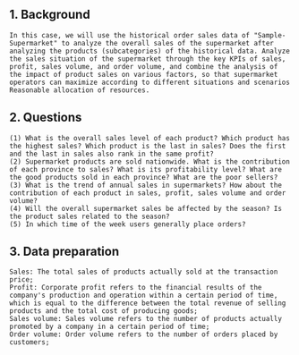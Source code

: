 ## 1. Background 
    In this case, we will use the historical order sales data of "Sample-Supermarket" to analyze the overall sales of the supermarket after analyzing the products (subcategories) of the historical data. Analyze the sales situation of the supermarket through the key KPIs of sales, profit, sales volume, and order volume, and combine the analysis of the impact of product sales on various factors, so that supermarket operators can maximize according to different situations and scenarios Reasonable allocation of resources.
   

## 2. Questions
    (1) What is the overall sales level of each product? Which product has the highest sales? Which product is the last in sales? Does the first and the last in sales also rank in the same profit?
    (2) Supermarket products are sold nationwide. What is the contribution of each province to sales? What is its profitability level? What are the good products sold in each province? What are the poor sellers?
    (3) What is the trend of annual sales in supermarkets? How about the contribution of each product in sales, profit, sales volume and order volume?
    (4) Will the overall supermarket sales be affected by the season? Is the product sales related to the season?
    (5) In which time of the week users generally place orders?


## 3. Data preparation
    Sales: The total sales of products actually sold at the transaction price;
    Profit: Corporate profit refers to the financial results of the company's production and operation within a certain period of time, which is equal to the difference between the total revenue of selling products and the total cost of producing goods;
    Sales volume: Sales volume refers to the number of products actually promoted by a company in a certain period of time;
    Order volume: Order volume refers to the number of orders placed by customers;
